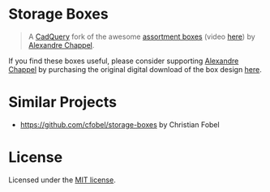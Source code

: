 # Storage Boxes

> A [CadQuery][0] fork of the awesome [assortment boxes][1] (video
[here][2]) by [Alexandre Chappel][3].

If you find these boxes useful, please consider supporting [Alexandre
Chappel][3] by purchasing the original digital download of the box
design [here][1].

[0]: https://github.com/CadQuery/cadquery
[1]: https://www.alch.shop/shop/p/assortment-boxes-v2
[2]: https://youtu.be/VntGnLuwoeY
[3]: https://www.alch.shop/

# Similar Projects

* https://github.com/cfobel/storage-boxes by Christian Fobel

# License

Licensed under the [MIT license](https://github.com/helmecke/cadquery-models/blob/master/LICENSE).
